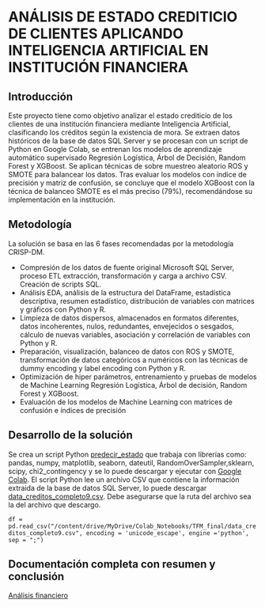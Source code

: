# ANÁLISIS DE ESTADO CREDITICIO DE CLIENTES APLICANDO INTELIGENCIA ARTIFICIAL EN INSTITUCIÓN FINANCIERA
## Introducción
Este proyecto tiene como objetivo analizar el estado crediticio de los clientes de una institución financiera mediante Inteligencia Artificial, clasificando los créditos según la existencia de mora. Se extraen datos históricos de la base de datos SQL Server y se procesan con un script de Python en Google Colab, se entrenan los modelos de aprendizaje automático supervisado Regresión Logística, Árbol de Decisión, Random Forest y XGBoost. Se aplican técnicas de sobre muestreo aleatorio ROS y SMOTE para balancear los datos. Tras evaluar los modelos con índice de precisión y matriz de confusión, se concluye que el modelo XGBoost con la técnica de balanceo SMOTE es el más preciso (79%), recomendándose su implementación en la institución.

## Metodología
La solución se basa en las 6 fases recomendadas por la metodología CRISP-DM.
+ Compresión de los datos de fuente original Microsoft SQL Server, proceso ETL extracción, transformación y carga a archivo CSV. Creación de scripts SQL.
+ Análisis EDA, análisis de la estructura del DataFrame, estadística descriptiva, resumen estadístico, distribución de variables con matrices y gráficos con Python y R.
+ Limpieza de datos dispersos, almacenados en formatos diferentes, datos incoherentes, nulos, redundantes, envejecidos o sesgados, cálculo de nuevas variables, asociación y correlación de variables con Python y R.
+ Preparación, visualización, balanceo de datos con ROS y SMOTE, transformación de datos categóricos a numéricos con las técnicas de dummy encoding y label encoding con Python y R.
+ Optimización de hiper parámetros, entrenamiento y pruebas de modelos de Machine Learning Regresión Logística, Árbol de decisión, Random Forest y XGBoost.
+ Evaluación de los modelos de Machine Learning con matrices de confusión e índices de precisión

## Desarrollo de la solución
Se crea un script Python [predecir_estado](analisis_financiero/predecir_estado_crediticio.ipynb) que trabaja con librerías como: pandas, numpy, matplotlib, seaborn, dateutil, RandomOverSampler,sklearn, scipy, chi2_contingency y se lo puede descargar y ejecutar con [Google Colab](https://colab.research.google.com/).
El script Python lee un archivo CSV que contiene la información extraida de la base de datos SQL Server, lo puede descargar [data_creditos_completo9.csv](analisis_financiero/data_creditos_completo9.csv). Debe asegurarse que la ruta del archivo sea la del archivo que descargo.

`df = pd.read_csv("/content/drive/MyDrive/Colab_Notebooks/TFM_final/data_creditos_completo9.csv", encoding = 'unicode_escape', engine ='python', sep = ";")`

## Documentación completa con resumen y conclusión
[Análisis financiero](analisis_financiero/Análisis_financiero.pdf)










